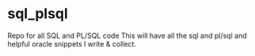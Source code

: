 # sql_plsql
Repo for all SQL and PL/SQL code
This will have all the sql and pl/sql and helpful oracle snippets I write & collect.
